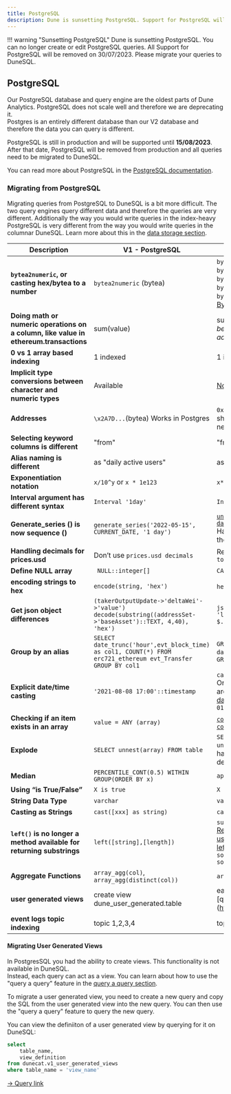 ```yaml
---
title: PostgreSQL
description: Dune is sunsetting PostgreSQL. Support for PostgreSQL will be removed on 15/07/2023. Please migrate your queries to DuneSQL.
---
```


!!! warning "Sunsetting PostgreSQL"
    Dune is sunsetting PostgreSQL. You can no longer create or edit PostgreSQL queries. All Support for PostgreSQL will be removed on 30/07/2023. Please migrate your queries to DuneSQL.

## PostgreSQL

Our PostgreSQL database and query engine are the oldest parts of Dune Analytics. PostgreSQL does not scale well and therefore we are deprecating it.  
Postgres is an entirely different database than our V2 database and therefore the data you can query is different.  

PostgreSQL is still in production and will be supported until **15/08/2023**. After that date, PostgreSQL will be removed from production and all queries need to be migrated to DuneSQL.

You can read more about PostgreSQL in the [PostgreSQL documentation](https://www.postgresql.org/docs/).

### Migrating from PostgreSQL

Migrating queries from PostgreSQL to DuneSQL is a bit more difficult. The two query engines query different data and therefore the queries are very different. Additionally the way you would write queries in the index-heavy PostgreSQL is very different from the way you would write queries in the columnar DuneSQL. Learn more about this in the [data storage section](../storage.md).

| **Description**                                                                       | **V1 - PostgreSQL**                                                                                          | **V2 - Dune SQL**                                                                                                                                                                                                                                                                                           |
|---------------------------------------------------------------------------------------|--------------------------------------------------------------------------------------------------------------|-------------------------------------------------------------------------------------------------------------------------------------------------------------------------------------------------------------------------------------------------------------------------------------------------------------|
| **`bytea2numeric`, or casting hex/bytea to a number**                                 | `bytea2numeric` (bytea)                                                                                      | `bytearray_to_integer` (hex)   `bytearray_to_bigint` (hex)   `bytearray_to_decimal` (hex)   `bytearray_to_uint256` (hex)   `bytearray_to_int256` (hex)   More details on [Byte Array to Numeric Functions](#byte-array-to-numeric-functions)                                                                |
| **Doing math or numeric operations on a column, like value in ethereum.transactions** | sum(value)                                                                                                   | sum(cast(value as double)) *soon this won't be needed as UINT and INT columns are added automatically.*                                                                                                                                                                                                     |
| **0 vs 1 array based indexing**                                                       | 1 indexed                                                                                                    | 1 indexed                                                                                                                                                                                                                                                                                                   |
| **Implicit type conversions between character and numeric types**                     | Available                                                                                                    | [Not available](https://trino.io/docs/current/functions/conversion.html)                                                                                                                                                                                                                                    |
| **Addresses**                                                                         | `\x2A7D...`(bytea)  Works in Postgres                                                                        | `0x2a7d...` (Byte array)    No escape quotes should be used, and the literal does __not__ need to be lowercased.                                                                                                                                                                                            |
| **Selecting keyword columns is different**                                            | "from"                                                                                                       | "from"                                                                                                                                                                                                                                                                                                      |
| **Alias naming is different**                                                         | as "daily active users"                                                                                      | as "daily active users"                                                                                                                                                                                                                                                                                     |
| **Exponentiation notation**                                                           | `x/10^y` or `x * 1e123`                                                                                      | `x*power(10,y)` or `x * 1e123`                                                                                                                                                                                                                                                                              |
| **Interval argument has different syntax**                                            | `Interval '1day'`                                                                                            | `Interval '1' day`                                                                                                                                                                                                                                                                                          |
| **Generate_series () is now sequence ()**                                             | `generate_series('2022-05-15', CURRENT_DATE, '1 day')`                                                       | [`unnest(sequence(date('2022-01-01'), date('2022-02-01'), interval '7' day))`](https://dune.com/queries/1764158?d=11)   Has a 10000 values limit, and must go in the FROM statement not the SELECT.                                                                                                         |
| **Handling decimals for prices.usd**                                                  | Don’t use `prices.usd decimals`                                                                              | Replaced by `tokens_[blockchain].erc20.decimals`                                                                                                                                                                                                                                                            |
| **Define NULL array**                                                                 | ` NULL::integer[]`                                                                                           | `CAST(NULL AS ARRAY<int>))`                                                                                                                                                                                                                                                                                 |
| **encoding strings to hex**                                                           | `encode(string, 'hex')`                                                                                      | `hex(string)`  *available soon                                                                                                                                                                                                                                                                              |
| **Get json object differences**                                                       | `(takerOutputUpdate->'deltaWei'->'value') decode(substring((addressSet->'baseAsset')::TEXT, 4,40), 'hex')`   | `json_query(json_query(takerOutputUpdate, 'lax $.deltaWei' omit quotes), 'lax $.value')`                                                                                                                                                                                                                    |
| **Group by an alias**                                                                 | `SELECT date_trunc('hour',evt_block_time) as col1, COUNT(*) FROM erc721_ethereum evt_Transfer GROUP BY col1` | `GROUP BY date_trunc('hour',evt_block_time)`Or: `GROUP BY 1, 2`                                                                                                                                                                                                                                             |
| **Explicit date/time casting**                                                        | `'2021-08-08 17:00'::timestamp`                                                                              | `cast('2021-08-08 17:00' as timestamp)`  Or, `timestamp '2021-08-08 17:00'`  There are [many helper functions for casting to date/time types](https://trino.io/docs/current/functions/datetime.html?highlight=date), such as `date(‘2022-01-01’)`                                                           |
| **Checking if an item exists in an array**                                            | `value = ANY (array)`                                                                                        | [`contains(array, value)` or `contains_sequence(array, array[values])`](https://trino.io/docs/current/functions/array.html#contains)                                                                                                                                                                        |
| **Explode**                                                                           | `SELECT unnest(array) FROM table`                                                                            | `SELECT vals.val FROM table1, unnest(arrayFromTable1) as vals(val)`  you have to use `unnest` with a `cross join`, as described in this [blog post](https://theleftjoin.com/how-to-explode-arrays-with-presto/).                                                                                            |
| **Median**                                                                            | `PERCENTILE_CONT(0.5) WITHIN GROUP(ORDER BY x)`                                                              | `approx_percentile(x, 0.5)`                                                                                                                                                                                                                                                                                 |
| **Using “is True/False”**                                                             | `X is true`                                                                                                  | `X = true`                                                                                                                                                                                                                                                                                                  |
| **String Data Type**                                                                  | `varchar`                                                                                                    | `varchar`                                                                                                                                                                                                                                                                                                   |
| **Casting as Strings**                                                                | `cast([xxx] as string)`                                                                                      | `cast([xxx] as varchar)`                                                                                                                                                                                                                                                                                    |
| **`left()` is no longer a method available for returning substrings**                 | `left([string],[length])`                                                                                    | `substr([string], [start], [length])`    [Returns varchar; Positions start with 1, so use `1` for length if you want to replicate left() functionality](https://trino.io/docs/current/functions/string.html?highlight=substr#substring) `left(somestring, somenumber) -> substr(somestring, 0, somenumber)` |
| **Aggregate Functions**                                                               | `array_agg(col)`, `array_agg(distinct(col))`                                                                 | `array_agg(col)`, `array_agg(distinct(col))`                                                                                                                                                                                                                                                                |
| **user generated views**                                                              | create view dune_user_generated.table                                                                        | each query is a view, like [query_1747157](https://dune.com/queries 1747157)          |
| **event logs topic indexing**                                                         | topic 1,2,3,4                                                                                                | topic 0,1,2,3                                                                          |



#### Migrating User Generated Views

In PostgresSQL you had the ability to create views. This functionality is not available in DuneSQL.   
Instead, each query can act as a view. You can learn about how to use the "query a query" feature in the [query a query section](../query/query-a-query.md).   

To migrate a user generated view, you need to create a new query and copy the SQL from the user generated view into the new query. You can then use the "query a query" feature to query the new query.

You can view the definiiton of a user generated view by querying for it on DuneSQL:

```sql
select 
    table_name, 
    view_definition 
from dunecat.v1_user_generated_views
where table_name = 'view_name'
```

[→ Query link](https://dune.com/queries/2516791)
